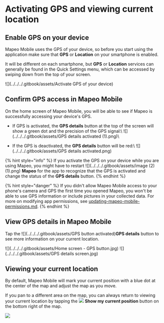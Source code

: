 # Activating GPS and viewing current location

## Enable GPS on your device

Mapeo Mobile uses the GPS of your device, so before you start using the application make sure that **GPS** or **Location** on your smartphone is enabled.

It will be different on each smartphone, but **GPS** or **Location** services can generally be found in the Quick Settings menu, which can be accessed by swiping down from the top of your screen.

![](../../../.gitbook/assets/Activate GPS of your device)

## Confirm GPS access in Mapeo Mobile

On the home screen of Mapeo Mobile, you will be able to see if Mapeo is successfully accessing your device's GPS.

* If GPS is activated, the **GPS details** button at the top of the screen will show a green dot and the precision of the GPS signal:\ &#x20;![](../../../.gitbook/assets/GPS details activated (1).png)\

* If the GPS is deactivated, the **GPS details** button will be red:\ &#x20;![](../../../.gitbook/assets/GPS details activated.png)

{% hint style="info" %}
If you activate the GPS on your device while you are using Mapeo, you might have to restart ![](../../../.gitbook/assets/image (2) (1).png) **Mapeo** for the app to recognize that the GPS is activated and change the status of the **GPS details** button.
{% endhint %}

{% hint style="danger" %}
If you didn't allow Mapeo Mobile access to your phone's camera and GPS the first time you opened Mapeo, you won't be able to use GPS information or include pictures in your collected data. For more on modifying app permissions, see [updating-mapeo-mobile-permissions.md](../../troubleshooting/updating-mapeo-mobile-permissions.md "mention").
{% endhint %}

## View GPS details in Mapeo Mobile

Tap the ![](../../../.gitbook/assets/GPS button activated)**GPS details** button to see more information on your current location.

![](../../../.gitbook/assets/Home screen - GPS button.jpg)  ![](../../../.gitbook/assets/GPS details screen.jpg)

&#x20;

## Viewing your current location

By default, Mapeo Mobile will mark your current position with a blue dot at the center of the map and adjust the map as you move.

If you pan to a different area on the map, you can always return to viewing your current location by tapping the ![](../../../.gitbook/assets/app-icons\_show-current-location.png) **Show my current position** button on the bottom right of the map.

![](../../../.gitbook/assets/Mm\_show\_current\_location\_button.jpg)

